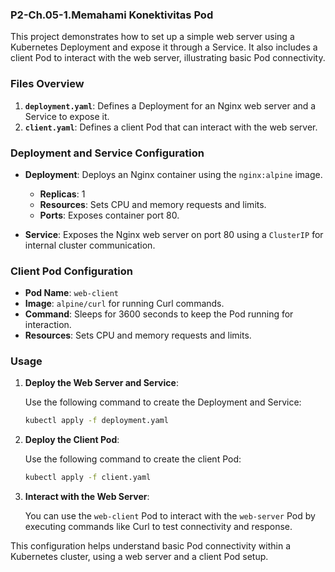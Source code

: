 ### P2-Ch.05-1.Memahami Konektivitas Pod

This project demonstrates how to set up a simple web server using a Kubernetes Deployment and expose it through a Service. It also includes a client Pod to interact with the web server, illustrating basic Pod connectivity.

### Files Overview

1. **`deployment.yaml`**: Defines a Deployment for an Nginx web server and a Service to expose it.
2. **`client.yaml`**: Defines a client Pod that can interact with the web server.

### Deployment and Service Configuration

- **Deployment**: Deploys an Nginx container using the `nginx:alpine` image.
  - **Replicas**: 1
  - **Resources**: Sets CPU and memory requests and limits.
  - **Ports**: Exposes container port 80.

- **Service**: Exposes the Nginx web server on port 80 using a `ClusterIP` for internal cluster communication.

### Client Pod Configuration

- **Pod Name**: `web-client`
- **Image**: `alpine/curl` for running Curl commands.
- **Command**: Sleeps for 3600 seconds to keep the Pod running for interaction.
- **Resources**: Sets CPU and memory requests and limits.

### Usage

1. **Deploy the Web Server and Service**:

   Use the following command to create the Deployment and Service:

   ```bash
   kubectl apply -f deployment.yaml
   ```

2. **Deploy the Client Pod**:

   Use the following command to create the client Pod:

   ```bash
   kubectl apply -f client.yaml
   ```

3. **Interact with the Web Server**:

   You can use the `web-client` Pod to interact with the `web-server` Pod by executing commands like Curl to test connectivity and response.

This configuration helps understand basic Pod connectivity within a Kubernetes cluster, using a web server and a client Pod setup.